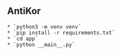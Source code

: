 ## AntiKor

    * `python3 -m venv venv`
    * `pip install -r requirements.txt`
    * `cd app`
    * `python __main__.py`

